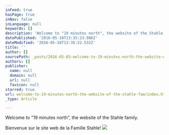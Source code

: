 ```yaml
---
inFeed: true
hasPage: true
inNav: false
inLanguage: null
keywords: []
description: 'Welcome to "19 minutes north", the website of the Stahle family. '
datePublished: '2016-05-10T13:35:23.986Z'
dateModified: '2016-05-10T13:35:22.532Z'
title: ''
author: []
sourcePath: _posts/2016-05-03-welcome-to-19-minutes-north-the-website-of-the-stahle-fam.md
authors: []
publisher:
  name: null
  domain: null
  url: null
  favicon: null
starred: true
url: welcome-to-19-minutes-north-the-website-of-the-stahle-fam/index.html
_type: Article

---
```

Welcome to "19 minutes north", the website of the Stahle family. 

Bienvenue sur le site web de la Famille Stahle!
![](https://the-grid-user-content.s3-us-west-2.amazonaws.com/44b10dc0-c2ed-4829-91f4-f7137f235ce9.jpg)